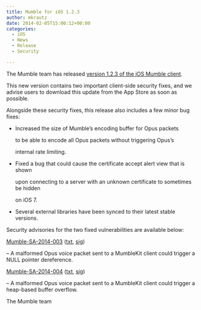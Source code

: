 ```yaml
---
title: Mumble for iOS 1.2.3
author: mkrautz
date: 2014-02-05T15:00:12+00:00
categories:
  - iOS
  - News
  - Release
  - Security

---
```

The Mumble team has released [version 1.2.3 of the iOS Mumble client][1].

This new version contains two important client-side security fixes, and we advise users to download this update from the App Store as soon as possible.

<!--more-->

Alongside these security fixes, this release also includes a few minor bug fixes:

  * Increased the size of Mumble&#8217;s encoding buffer for Opus packets

    to be able to encode all Opus packets without triggering Opus&#8217;s

    internal rate limiting.
  * Fixed a bug that could cause the certificate accept alert view that is shown

    upon connecting to a server with an unknown certificate to sometimes be hidden

    on iOS 7.
  * Several external libraries have been synced to their latest stable versions.

Security advisories for the two fixed vulnerabilities are available below:

[Mumble-SA-2014-003](/security/mumble-sa-2014-003) ([txt](/security/Mumble-SA-2014-003.txt), [sig](/security/Mumble-SA-2014-003.sig))

&#8211; A malformed Opus voice packet sent to a MumbleKit client could trigger a NULL pointer dereference.

[Mumble-SA-2014-004](/security/mumble-sa-2014-004) ([txt](/security/Mumble-SA-2014-004.txt), [sig](/security/Mumble-SA-2014-004.sig))

&#8211; A malformed Opus voice packet sent to a MumbleKit client could trigger a heap-based buffer overflow.

The Mumble team

 [1]: https://itunes.apple.com/us/app/mumble/id443472808?mt=8
 [2]: https://www.mumble.info/security/Mumble-SA-2014-003.txt
 [3]: https://www.mumble.info/security/Mumble-SA-2014-003.txt.sig
 [4]: https://www.mumble.info/security/Mumble-SA-2014-004.txt
 [5]: https://www.mumble.info/security/Mumble-SA-2014-004.txt.sig
